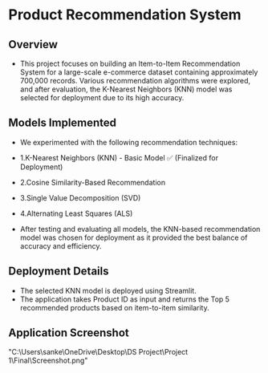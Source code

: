 # Product Recommendation System

## Overview

- This project focuses on building an Item-to-Item Recommendation System for a large-scale e-commerce dataset containing approximately 700,000 records. Various recommendation algorithms were explored, and after evaluation, the K-Nearest Neighbors (KNN) model was selected for deployment due to its high accuracy.

## Models Implemented

- We experimented with the following recommendation techniques:

- 1.K-Nearest Neighbors (KNN) - Basic Model ✅ (Finalized for Deployment)
- 2.Cosine Similarity-Based Recommendation
- 3.Single Value Decomposition (SVD)
- 4.Alternating Least Squares (ALS)

- After testing and evaluating all models, the KNN-based recommendation model was chosen for deployment as it provided the best balance of accuracy and efficiency.

## Deployment Details

- The selected KNN model is deployed using Streamlit.
- The application takes Product ID as input and returns the Top 5 recommended products based on item-to-item similarity.

## Application Screenshot

"C:\Users\sanke\OneDrive\Desktop\DS Project\Project 1\Final\Screenshot.png"
